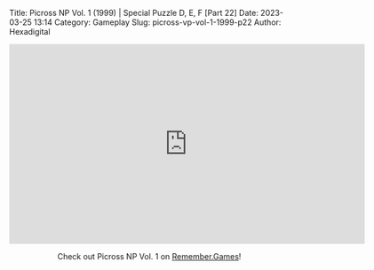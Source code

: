 Title: Picross NP Vol. 1 (1999) | Special Puzzle D, E, F [Part 22]
Date: 2023-03-25 13:14
Category: Gameplay
Slug: picross-vp-vol-1-1999-p22
Author: Hexadigital

<center><iframe src="https://www.youtube.com/embed/kaPems5PeZc?feature=oembed" allow="accelerometer; autoplay; encrypted-media; gyroscope; picture-in-picture" width="640" height="360" frameborder="0"></iframe>

Check out Picross NP Vol. 1 on [Remember.Games](https://remember.games/game/6791/picross-np-vol-1/)!</center>